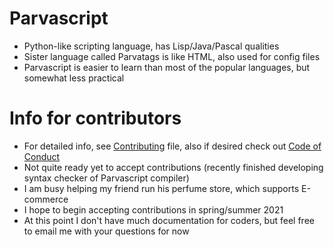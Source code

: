 # Parvascript
* Python-like scripting language, has Lisp/Java/Pascal qualities
* Sister language called Parvatags is like HTML, also used for config files
* Parvascript is easier to learn than most of the popular languages, but somewhat less practical
# Info for contributors
* For detailed info, see [Contributing](CONTRIBUTING.md) file, also if desired check out [Code of Conduct](CODE_OF_CONDUCT.md)
* Not quite ready yet to accept contributions (recently finished developing syntax checker of Parvascript compiler)
* I am busy helping my friend run his perfume store, which supports E-commerce
* I hope to begin accepting contributions in spring/summer 2021
* At this point I don't have much documentation for coders, but feel free to email me with your questions for now
